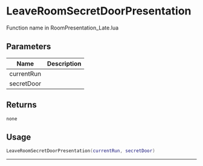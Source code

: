 # LeaveRoomSecretDoorPresentation

Function name in RoomPresentation_Late.lua

## Parameters

| Name       | Description |
| ---------- | ----------- |
| currentRun |             |
| secretDoor |             |

## Returns

`none`

## Usage

```lua
LeaveRoomSecretDoorPresentation(currentRun, secretDoor)
```

---
